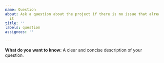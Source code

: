 ```yaml
---
name: Question
about: Ask a question about the project if there is no issue that already answered
  it
title: ''
labels: question
assignees: ''

---
```


**What do you want to know:**
A clear and concise description of your question.
